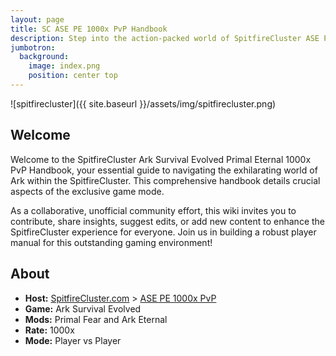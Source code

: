 ```yaml
---
layout: page
title: SC ASE PE 1000x PvP Handbook
description: Step into the action-packed world of SpitfireCluster ASE PE 1000x PvP, equipped with knowledge from our detailed handbook.
jumbotron:
  background:
    image: index.png
    position: center top
---
```


![spitfirecluster]({{ site.baseurl }}/assets/img/spitfirecluster.png)

## Welcome

Welcome to the SpitfireCluster Ark Survival Evolved Primal Eternal 1000x PvP Handbook, your essential guide to navigating the exhilarating world of Ark within the SpitfireCluster. This comprehensive handbook details crucial aspects of the exclusive game mode. 

As a collaborative, unofficial community effort, this wiki invites you to contribute, share insights, suggest edits, or add new content to enhance the SpitfireCluster experience for everyone. Join us in building a robust player manual for this outstanding gaming environment!

## About

- **Host:** [SpitfireCluster.com](https://spitfirecluster.com/) > [ASE PE 1000x PvP](https://spitfirecluster.com/index.php/primal-eternal-1000x-pvp/)
- **Game:** Ark Survival Evolved
- **Mods:** Primal Fear and Ark Eternal
- **Rate:** 1000x
- **Mode:** Player vs Player
